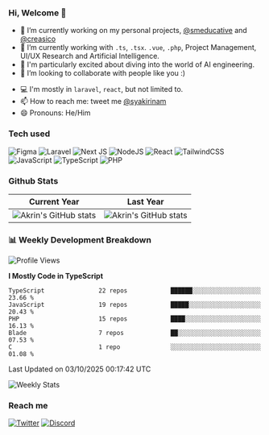 ### Hi, Welcome 👋

<!--
**akrindev/akrindev** is a ✨ _special_ ✨ repository because its `README.md` (this file) appears on your GitHub profile.

Here are some ideas to get you started:
-->


- 🔭 I’m currently working on my personal projects, [@smeducative](https://github.com/smeducative) and [@creasico](https://github.com/creasico)
- 🌱 I’m currently working with `.ts`, `.tsx`. `.vue`, `.php`, Project Management, UI/UX Research and Artificial Intelligence.
- 🤖 I'm particularly excited about diving into the world of AI engineering.
- 👯 I’m looking to collaborate with people like you :)
<!-- - 🤔 I’m looking for help with ... -->
- 💻 I'm mostly in `laravel`, `react`, but not limited to.
- 📫 How to reach me: tweet me [@syakirinam](https://twitter.com/syakirinam)
- 😄 Pronouns: He/Him

### Tech used

![Figma](https://img.shields.io/badge/figma-%23F24E1E.svg?style=for-the-badge&logo=figma&logoColor=white)
![Laravel](https://img.shields.io/badge/laravel-%23FF2D20.svg?style=for-the-badge&logo=laravel&logoColor=white)
![Next JS](https://img.shields.io/badge/Next-black?style=for-the-badge&logo=next.js&logoColor=white)
![NodeJS](https://img.shields.io/badge/node.js-6DA55F?style=for-the-badge&logo=node.js&logoColor=white)
![React](https://img.shields.io/badge/react-%2320232a.svg?style=for-the-badge&logo=react&logoColor=%2361DAFB)
![TailwindCSS](https://img.shields.io/badge/tailwindcss-%2338B2AC.svg?style=for-the-badge&logo=tailwind-css&logoColor=white)
![JavaScript](https://img.shields.io/badge/javascript-%23323330.svg?style=for-the-badge&logo=javascript&logoColor=%23F7DF1E)
![TypeScript](https://img.shields.io/badge/typescript-%23007ACC.svg?style=for-the-badge&logo=typescript&logoColor=white)
![PHP](https://img.shields.io/badge/php-%23777BB4.svg?style=for-the-badge&logo=php&logoColor=white)



### Github Stats
| Current Year | Last Year |
|-----|-----|
|![Akrin's GitHub stats](https://github-readme-stats.vercel.app/api?username=akrindev&show_icons=true&theme=react&count_private=true)|![Akrin's GitHub stats](https://github-readme-stats.vercel.app/api?username=akrindev&show_icons=true&theme=react&count_private=true&include_all_commits=true)|

### 📊 Weekly Development Breakdown

<!--START_SECTION:waka-->
![Profile Views](http://img.shields.io/badge/Profile%20Views-1-blue)

**I Mostly Code in TypeScript** 

```text
TypeScript               22 repos            ██████░░░░░░░░░░░░░░░░░░░   23.66 % 
JavaScript               19 repos            █████░░░░░░░░░░░░░░░░░░░░   20.43 % 
PHP                      15 repos            ████░░░░░░░░░░░░░░░░░░░░░   16.13 % 
Blade                    7 repos             ██░░░░░░░░░░░░░░░░░░░░░░░   07.53 % 
C                        1 repo              ░░░░░░░░░░░░░░░░░░░░░░░░░   01.08 % 
```




 Last Updated on 03/10/2025 00:17:42 UTC
<!--END_SECTION:waka-->

![Weekly Stats](https://github-readme-stats.vercel.app/api/wakatime?username=akrindev&theme=github_dark&layout=compact)


### Reach me
[![Twitter](https://img.shields.io/badge/Twitter-%231DA1F2.svg?style=for-the-badge&logo=Twitter&logoColor=white)](https://twitter.com/syakirinam)
[![Discord](https://img.shields.io/badge/discord-%237289DA.svg?style=for-the-badge&logo=discord&logoColor=white)
](https://discordapp.com/users/561994027054923863)
